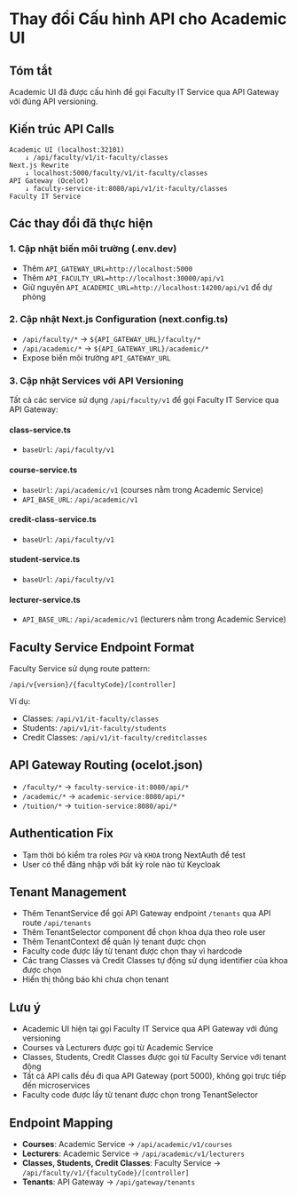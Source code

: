 # Thay đổi Cấu hình API cho Academic UI

## Tóm tắt
Academic UI đã được cấu hình để gọi Faculty IT Service qua API Gateway với đúng API versioning.

## Kiến trúc API Calls

```
Academic UI (localhost:32101)
    ↓ /api/faculty/v1/it-faculty/classes
Next.js Rewrite
    ↓ localhost:5000/faculty/v1/it-faculty/classes
API Gateway (Ocelot)
    ↓ faculty-service-it:8080/api/v1/it-faculty/classes
Faculty IT Service
```

## Các thay đổi đã thực hiện

### 1. Cập nhật biến môi trường (.env.dev)
- Thêm `API_GATEWAY_URL=http://localhost:5000`
- Thêm `API_FACULTY_URL=http://localhost:30000/api/v1`
- Giữ nguyên `API_ACADEMIC_URL=http://localhost:14200/api/v1` để dự phòng

### 2. Cập nhật Next.js Configuration (next.config.ts)
- `/api/faculty/*` → `${API_GATEWAY_URL}/faculty/*`
- `/api/academic/*` → `${API_GATEWAY_URL}/academic/*`
- Expose biến môi trường `API_GATEWAY_URL`

### 3. Cập nhật Services với API Versioning
Tất cả các service sử dụng `/api/faculty/v1` để gọi Faculty IT Service qua API Gateway:

#### class-service.ts
- `baseUrl`: `/api/faculty/v1`

#### course-service.ts  
- `baseUrl`: `/api/academic/v1` (courses nằm trong Academic Service)
- `API_BASE_URL`: `/api/academic/v1`

#### credit-class-service.ts
- `baseUrl`: `/api/faculty/v1`

#### student-service.ts
- `baseUrl`: `/api/faculty/v1`

#### lecturer-service.ts
- `API_BASE_URL`: `/api/academic/v1` (lecturers nằm trong Academic Service)

## Faculty Service Endpoint Format
Faculty Service sử dụng route pattern:
```
/api/v{version}/{facultyCode}/[controller]
```

Ví dụ:
- Classes: `/api/v1/it-faculty/classes`
- Students: `/api/v1/it-faculty/students`
- Credit Classes: `/api/v1/it-faculty/creditclasses`

## API Gateway Routing (ocelot.json)
- `/faculty/*` → `faculty-service-it:8080/api/*`
- `/academic/*` → `academic-service:8080/api/*`
- `/tuition/*` → `tuition-service:8080/api/*`

## Authentication Fix
- Tạm thời bỏ kiểm tra roles `PGV` và `KHOA` trong NextAuth để test
- User có thể đăng nhập với bất kỳ role nào từ Keycloak

## Tenant Management
- Thêm TenantService để gọi API Gateway endpoint `/tenants` qua API route `/api/tenants`
- Thêm TenantSelector component để chọn khoa dựa theo role user
- Thêm TenantContext để quản lý tenant được chọn
- Faculty code được lấy từ tenant được chọn thay vì hardcode
- Các trang Classes và Credit Classes tự động sử dụng identifier của khoa được chọn
- Hiển thị thông báo khi chưa chọn tenant

## Lưu ý
- Academic UI hiện tại gọi Faculty IT Service qua API Gateway với đúng versioning
- Courses và Lecturers được gọi từ Academic Service
- Classes, Students, Credit Classes được gọi từ Faculty Service với tenant động
- Tất cả API calls đều đi qua API Gateway (port 5000), không gọi trực tiếp đến microservices
- Faculty code được lấy từ tenant được chọn trong TenantSelector

## Endpoint Mapping
- **Courses**: Academic Service → `/api/academic/v1/courses`
- **Lecturers**: Academic Service → `/api/academic/v1/lecturers`
- **Classes, Students, Credit Classes**: Faculty Service → `/api/faculty/v1/{facultyCode}/[controller]`
- **Tenants**: API Gateway → `/api/gateway/tenants` 